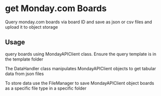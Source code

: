 # get Monday.com Boards

Query monday.com boards via board ID and save as json or csv files
and upload it to object storage

## Usage

query boards using MondayAPIClient class. Ensure the query template is in the template folder

The DataHandler class manipulates MondayAPIClient objects to get tabular data from json files

To store data use the FileManager to save MondayAPIClient object boards as a specific file type in a specific folder